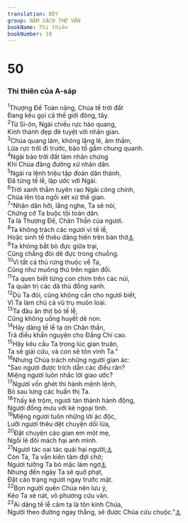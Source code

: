 ```yaml
---
translation: BDY
group: NĂM SÁCH THƠ VĂN
bookName: Thi thiên 
bookNumber: 19
---
```


<div class="title"><h1>50</h1><h3>Thi thiên của A-sáp</h3></div>
<span class="verse thi_50_1"><sup>1</sup>Thượng Đế Toàn năng, Chúa tể trời đất<br/>Đang kêu gọi cả thế giới đông, tây.<br/></span>
<span class="verse thi_50_2"><sup>2</sup>Từ Si-ôn, Ngài chiếu rực hào quang,<br/>Kinh thành đẹp đẽ tuyệt vời nhân gian.<br/></span>
<span class="verse thi_50_3"><sup>3</sup>Chúa quang lâm, không lặng lẽ, âm thầm,<br/>Lửa rực trời đi trước, bão tố gầm chung quanh.<br/></span>
<span class="verse thi_50_4"><sup>4</sup>Ngài bảo trời đất làm nhân chứng<br/>Khi Chúa đăng đường xử nhân dân.<br/></span>
<span class="verse thi_50_5"><sup>5</sup>Ngài ra lệnh triệu tập đoàn dân thánh,<br/>Đã từng tế lễ, lập ước với Ngài.<br/></span>
<span class="verse thi_50_6"><sup>6</sup>Trời xanh thẳm tuyên rao Ngài công chính,<br/>Chúa lên tòa ngồi xét xử thế gian.<br/></span>
<span class="verse thi_50_7"><sup>7</sup>“Nhân dân hỡi, lắng nghe, Ta sẽ nói,<br/>Chứng cớ Ta buộc tội toàn dân.<br/>Ta là Thượng Đế, Chân Thần của ngươi.<br/></span>
<span class="verse thi_50_8"><sup>8</sup>Ta không trách các ngươi vì tế lễ,<br/>Hoặc sinh tế thiêu dâng hiến trên bàn thờ<a href="#" data-toggle="tooltip" data-placement="bottom" title="Nt hằng ở trước mặt Ta">⚓</a><br/></span>
<span class="verse thi_50_9"><sup>9</sup>Ta không bắt bò đực giữa trại,<br/>Cũng chẳng đòi dê đực trong chuồng.<br/></span>
<span class="verse thi_50_10"><sup>10</sup>Vì tất cả thú rừng thuộc về Ta,<br/>Cũng như muông thú trên ngàn đồi.<br/></span>
<span class="verse thi_50_11"><sup>11</sup>Ta quen biết từng con chim trên các núi,<br/>Ta quản trị các dã thú đồng xanh.<br/></span>
<span class="verse thi_50_12"><sup>12</sup>Dù Ta đói, cũng không cần cho ngươi biết,<br/>Vì Ta làm chủ cả vũ trụ muôn loài.<br/></span>
<span class="verse thi_50_13"><sup>13</sup>Ta đâu ăn thịt bò tế lễ,<br/>Cũng không uống huyết dê non.<br/></span>
<span class="verse thi_50_14"><sup>14</sup>Hãy dâng tế lễ tạ ơn Chân thần,<br/>Trả điều khấn nguyện cho Đấng Chí cao.<br/></span>
<span class="verse thi_50_15"><sup>15</sup>Hãy kêu cầu Ta trong lúc gian truân,<br/>Ta sẽ giải cứu, và con sẽ tôn vinh Ta.&#34;<br/></span>
<span class="verse thi_50_16"><sup>16</sup>Nhưng Chúa trách những người gian ác:<br/>&#34;Sao ngươi được trích dẫn các điều răn?<br/>Miệng ngươi luôn nhắc lời giao ước?<br/></span>
<span class="verse thi_50_17"><sup>17</sup>Ngươi vốn ghét thi hành mệnh lệnh,<br/>Bỏ sau lưng các huấn thị Ta.<br/></span>
<span class="verse thi_50_18"><sup>18</sup>Thấy kẻ trộm, ngươi tán thành hành động,<br/>Ngươi đồng mưu với kẻ ngoại tình.<br/></span>
<span class="verse thi_50_19"><sup>19</sup>Miệng ngươi tuôn những lời ác độc,<br/>Lưỡi ngươi thêu dệt chuyện dối lừa,<br/></span>
<span class="verse thi_50_20"><sup>20</sup>Đặt chuyện cáo gian em một mẹ,<br/>Ngồi lê đôi mách hại anh mình.<br/></span>
<span class="verse thi_50_21"><sup>21</sup>Ngươi tác oai tác quái hại người;<a href="#" data-toggle="tooltip" data-placement="bottom" title="Nt đấy là những công việc ngươi làm">⚓</a><br/>Còn Ta, Ta vẫn kiên tâm đợi chờ;<br/>Ngươi tưởng Ta bỏ mặc làm ngơ<a href="#" data-toggle="tooltip" data-placement="bottom" title="Nt ngươi tưởng Ta cũng giống như ngươi">⚓</a><br/>Nhưng đến ngày Ta sẽ quở phạt,<br/>Đặt cáo trạng ngươi ngay trước mặt.<br/></span>
<span class="verse thi_50_22"><sup>22</sup>Bọn người quên Chúa nên lưu ý,<br/>Kẻo Ta xé nát, vô phương cứu vãn.<br/></span>
<span class="verse thi_50_23"><sup>23</sup>Ai dâng tế lễ cảm tạ là tôn kính Chúa,<br/>Người theo đường ngay thẳng, sẽ được Chúa cứu chuộc.&#34;<a href="#" data-toggle="tooltip" data-placement="bottom" title="Ctd Ta sẽ tỏ sự cứu rỗi cho người nào nói chuyện cách đúng đắn">⚓</a></span>
